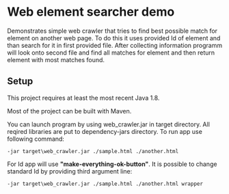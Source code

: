 # Web element searcher demo

Demonstrates simple web crawler that tries to find best possible match for element on another web page.
To do this it uses provided Id of element and than search for it in first provided file. After collecting information programm 
will look onto second file and find all matches for element and then return element with most matches found.

## Setup

This project requires at least the most recent Java 1.8.

Most of the project can be built with Maven.

You can launch program by using web_crawler.jar in target directory. All reqired libraries are put to  dependency-jars directory.
To run app use following command:
```shell script
-jar target\web_crawler.jar ./sample.html ./another.html
```
For Id app will use **"make-everything-ok-button"**. It is possible to change standard Id by providing third argument line:
```shell script
-jar target\web_crawler.jar ./sample.html ./another.html wrapper
